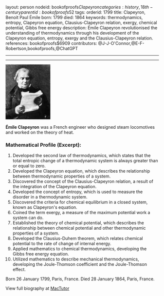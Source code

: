 layout: person
nodeid: bookofproofs$Clapeyron
categories: history,18th-century
parentid: bookofproofs$52
tags: 
orderid: 1799
title: Clapeyron, Benoit Paul Émile
born: 1799
died: 1864
keywords: thermodynamics, entropy, Clapeyron equation, Clausius-Clapeyron relation, exergy, chemical potential, Gibbs free energy
description: Émile Clapeyron revolutionised the understanding of thermodynamics through his development of the Clapeyron equation, entropy, exergy and the Clausius-Clapeyron relation.
references: bookofproofs$6909
contributors: @J-J-O'Connor,@E-F-Robertson,bookofproofs,@ChatGPT

---



---

![Clapeyron.jpg](https://github.com/bookofproofs/bookofproofs.github.io/blob/main/_sources/_assets/images/portraits/Clapeyron.jpg?raw=true)

**Émile Clapeyron** was a French engineer who designed steam locomotives and worked on the theory of heat.

### Mathematical Profile (Excerpt):
1. Developed the second law of thermodynamics, which states that the total entropic change of a thermodynamic system is always greater than or equal to zero. 
2. Developed the Clapeyron equation, which describes the relationship between thermodynamic properties of a system. 
3. Discovered the concept of the Clausius-Clapeyron relation, a result of the integration of the Clapeyron equation.
4. Developed the concept of entropy, which is used to measure the disorder in a thermodynamic system. 
5. Discovered the criteria for chemical equilibrium in a closed system, known as Clapeyron's equation. 
6. Coined the term exergy, a measure of the maximum potential work a system can do.
7. Established the theory of chemical potential, which describes the relationship between chemical potential and other thermodynamic properties of a system.
8. Developed the Clausius-Duhem theorem, which relates chemical potential to the rate of change of internal energy.
9. Applied mathematics to chemical thermodynamics, developing the Gibbs free energy equation.
10. Utilized mathematics to describe mechanical thermodynamics, developing the Joule-Thomson coefficient and the Joule-Thomson effect.

Born 26 January 1799, Paris, France. Died 28 January 1864, Paris, France.

View full biography at [MacTutor](https://mathshistory.st-andrews.ac.uk/Biographies/Clapeyron/)
